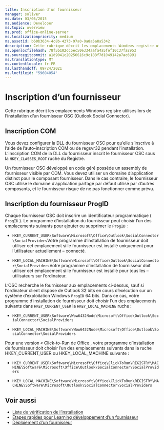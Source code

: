 ```yaml
---
title: Inscription d’un fournisseur
manager: soliver
ms.date: 03/05/2015
ms.audience: Developer
ms.topic: overview
ms.prod: office-online-server
ms.localizationpriority: medium
ms.assetid: b60b3634-4c8b-4273-97a0-0a8a5a8a5342
description: Cette rubrique décrit les emplacements Windows registre utilisés lors de l’installation d’un fournisseur OSC (Outlook Social Connector).
ms.openlocfilehash: 78f5b102cc5ec50e334aafa4a5fef10c37fa2953
ms.sourcegitcommit: a1d9041c20256616c9c183f7d1049142a7ac6991
ms.translationtype: MT
ms.contentlocale: fr-FR
ms.lasthandoff: 09/24/2021
ms.locfileid: "59604054"
---
```

# <a name="registering-a-provider"></a>Inscription d’un fournisseur

Cette rubrique décrit les emplacements Windows registre utilisés lors de l’installation d’un fournisseur OSC (Outlook Social Connector).
  
## <a name="com-registration"></a>Inscription COM

Vous devez configurer la DLL du fournisseur OSC pour qu’elle s’inscrive à l’aide de l’auto-inscription COM ou de regsvr32 pendant l’installation. L’inscription COM de la DLL du fournisseur inscrit le fournisseur OSC sous la `HKEY_CLASSES_ROOT` ruche du Registre. 
  
Un fournisseur OSC développé en code géré possède un assembly de fournisseur visible par COM. Vous devez utiliser un domaine d’application distinct pour le composant fournisseur. Dans le cas contraire, le fournisseur OSC utilise le domaine d’application partagé par défaut utilisé par d’autres composants, et le fournisseur risque de ne pas fonctionner comme prévu.
  
## <a name="registering-provider-progid"></a>Inscription du fournisseur ProgID

Chaque fournisseur OSC doit inscrire un identificateur programmatique ( `ProgID` ). Le programme d’installation du fournisseur peut choisir l’un des emplacements suivants pour ajouter ou supprimer le `ProgID` :
  
- `HKEY_CURRENT_USER\Software\Microsoft\Office\Outlook\SocialConnector\SocialProviders`Votre programme d’installation de fournisseur doit utiliser cet emplacement si le fournisseur est installé uniquement pour l’utilisateur actuellement &ndash; connecté.
    
- `HKEY_LOCAL_MACHINE\Software\Microsoft\Office\Outlook\SocialConnector\SocialProviders`Votre programme d’installation de fournisseur doit utiliser cet emplacement si le fournisseur est installé pour tous les &ndash; utilisateurs sur l’ordinateur.
    
L’OSC recherche le fournisseur aux emplacements ci-dessus, sauf si l’ordinateur client dispose de Outlook 32 bits en cours d’exécution sur un système d’exploitation Windows `ProgID` 64 bits. Dans ce cas, votre programme d’installation de fournisseur doit choisir l’un des emplacements suivants dans  `HKEY_CURRENT_USER` la  `HKEY_LOCAL_MACHINE` ruche : 
  
- `HKEY_CURRENT_USER\Software\Wow6432Node\Microsoft\Office\Outlook\SocialConnector\SocialProviders`
    
- `HKEY_LOCAL_MACHINE\Software\Wow6432Node\Microsoft\Office\Outlook\SocialConnector\SocialProviders`
    
Pour une version « Click-to-Run de Office , votre programme d’installation de fournisseur doit choisir l’un des emplacements suivants dans la ruche HKEY_CURRENT_USER ou HKEY_LOCAL_MACHINE suivante :
  
- `HKEY_CURRENT_USER\Software\Microsoft\Office\ClickToRun\REGISTRY\MACHINE\Software\Microsoft\Office\Outlook\SocialConnector\SocialProviders`
    
- `HKEY_LOCAL_MACHINE\Software\Microsoft\Office\ClickToRun\REGISTRY\MACHINE\Software\Microsoft\Outlook\SocialConnector\SocialProviders`
    
## <a name="see-also"></a>Voir aussi

- [Liste de vérification de l’installation](installation-checklist.md)
- [Étapes rapides pour Learning développement d’un fournisseur](quick-steps-for-learning-to-develop-a-provider.md)
- [Déploiement d'un fournisseur](deploying-a-provider.md)

